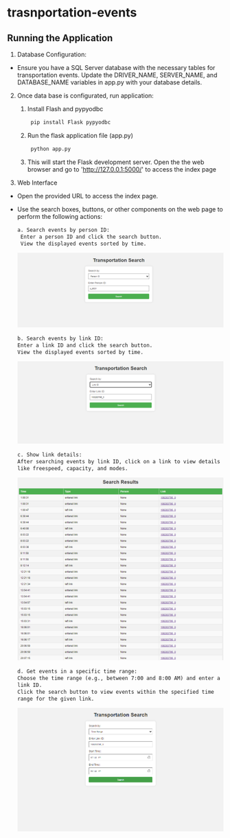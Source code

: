 # trasnportation-events

## Running the Application

1. Database Configuration:
- Ensure you have a SQL Server database with the necessary tables for transportation events. Update the DRIVER_NAME, SERVER_NAME, and DATABASE_NAME variables in app.py with your database details.

2. Once data base is configurated, run application: 
   1. Install Flash and pypyodbc
      ```bash
       pip install Flask pypyodbc
      ```
   2. Run the flask application file (app.py)
      ```bash
       python app.py
      ```
   3. This will start the Flask development server. Open the the web browser and go to
      'http://127.0.0.1:5000/' to access the index page

3. Web Interface
- Open the provided URL to access the index page.

- Use the search boxes, buttons, or other components on the web page to perform the following actions:

      a. Search events by person ID:
       Enter a person ID and click the search button.
       View the displayed events sorted by time.
      
   ![Person ID](images/personID.png)

      b. Search events by link ID:
      Enter a link ID and click the search button.
      View the displayed events sorted by time.

   ![Person ID](images/linkID.png)
      
      c. Show link details:
      After searching events by link ID, click on a link to view details like freespeed, capacity, and modes.

   ![Person ID](images/linkIdOutput.png)
      
      d. Get events in a specific time range:
      Choose the time range (e.g., between 7:00 and 8:00 AM) and enter a link ID.
      Click the search button to view events within the specified time range for the given link.

   ![Person ID](images//Range.png)
